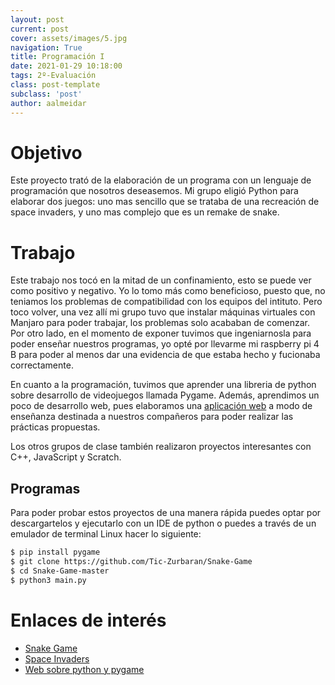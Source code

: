 ```yaml
---
layout: post
current: post
cover: assets/images/5.jpg
navigation: True
title: Programación I
date: 2021-01-29 10:18:00
tags: 2º-Evaluación
class: post-template
subclass: 'post'
author: aalmeidar
---
```

# Objetivo
Este proyecto trató de la elaboración de un programa con un lenguaje de programación que nosotros deseasemos. Mi grupo eligió Python para elaborar dos juegos: uno mas sencillo que se trataba de una recreación de space invaders, y uno mas complejo que es un remake de snake. 

# Trabajo 

Este trabajo nos tocó en la mitad de un confinamiento, esto se puede ver como positivo y negativo. Yo lo tomo más como beneficioso, puesto que, no teniamos los problemas de compatibilidad con los equipos del intituto. Pero toco volver, una vez allí mi grupo tuvo que instalar máquinas virtuales con Manjaro para poder trabajar, los problemas solo acababan de comenzar. Por otro lado, en el momento de exponer tuvimos que ingeniarnosla para poder enseñar nuestros programas, yo opté por llevarme mi raspberry pi 4 B para poder al menos dar una evidencia de que estaba hecho y fucionaba correctamente.

En cuanto a la programación, tuvimos que aprender una libreria de python sobre desarrollo de videojuegos llamada Pygame. Además, aprendimos un poco de desarrollo web, pues elaboramos una [aplicación web](https://tic-zurbaran.github.io) a modo de enseñanza destinada a nuestros compañeros para poder realizar las prácticas propuestas.

Los otros grupos de clase también realizaron proyectos interesantes con C++, JavaScript y Scratch.

## Programas

Para poder probar estos proyectos de una manera rápida puedes optar por descargartelos y ejecutarlo con un IDE de python o puedes a través de un emulador de terminal Linux hacer lo siguiente:

```bash
$ pip install pygame
$ git clone https://github.com/Tic-Zurbaran/Snake-Game
$ cd Snake-Game-master
$ python3 main.py

```

# Enlaces de interés

- [Snake Game](https://github.com/Tic-Zurbaran/Snake-Game)
- [Space Invaders](https://github.com/Tic-Zurbaran/EjemploPresentacion)
- [Web sobre python y pygame](tic-zurbaran.github.io)